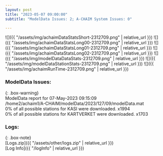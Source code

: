 ```yaml
---
layout: post
title: "2023-05-07 09:00:00"
subtitle: "ModelData Issues: 2; A-CHAIM System Issues: 0"

---
```


![]({{ "/assets/img/achaimDataStatsShort-2312709.png" | relative_url }})
![]({{ "/assets/img/achaimDataStatsLong00-2312709.png" | relative_url }})
![]({{ "/assets/img/achaimDataStatsLong01-2312709.png" | relative_url }})
![]({{ "/assets/img/achaimDataStatsLong02-2312709.png" | relative_url }})
![]({{ "/assets/img/modelDataDataStats-2312709.png" | relative_url }})
![]({{ "/assets/img/modelDataStationStats-2312709.png" | relative_url }})
![]({{ "/assets/img/achaimRunTime-2312709.png" | relative_url }})


### ModelData Issues:  
  
{: .box-warning}  
 ModelData report for 07-May-2023 09:15:09   
 /home2/achaim1/A-CHAIM/modelData/2023/127/09/modelData.mat   
 0% of all possible stations for KASI were downloaded. x1994   
 0% of all possible stations for KARTVERKET were downloaded. x1703   
  


### Logs:  
  
{: .box-note}  
[Logs.zip]({{ "/assets/other/logs.zip" | relative_url }})  
[Log Info]({{ "/logInfo" | relative_url }})  
